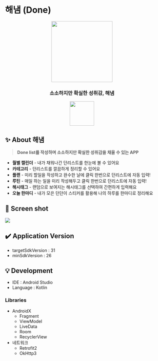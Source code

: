 # 해냄 (Done)

<p align="center">
  <img src="https://user-images.githubusercontent.com/55984242/167476251-71579fe6-d580-4b9e-b94b-411e8b70801a.jpg" height="200"/>
</p>
  <h3 align="center">소소하지만 확실한 성취감, 해냄</h3>
<p align = "center">
  <a href="https://play.google.com/store/apps/details?id=com.palette.done">
  <img src="https://user-images.githubusercontent.com/55984242/167477627-5d11075c-6b62-4f84-ad71-e58d3ee2cfe4.png" height="80"/>  
  </a>
</p>


## :sparkles: About 해냄
> <b> Done list를 작성하며 소소하지만 확실한 성취감을 채울 수 있는 APP </b>
+ <b>월별 캘린더</b> - 내가 채워나간 던리스트를 한눈에 볼 수 있어요
+ <b>카테고리</b> - 던리스트를 깔끔하게 정리할 수 있어요
+ <b>플랜</b> - 미리 할일을 작성하고 완수한 날에 클릭 한번으로 던리스트에 자동 입력!
+ <b>루틴</b> - 매일 하는 일을 미리 작성해두고 클릭 한번으로 던리스트에 자동 입력!
+ <b>해시태그</b> - 랜덤으로 보여지는 해시태그를 선택하여 간편하게 입력해요
+ <b>오늘 한마디</b> - 내가 모은 던던이 스티커를 활용해 나의 하루를 한마디로 정리해요


## :eyes: Screen shot
<img src="https://user-images.githubusercontent.com/55984242/167483907-06987a94-e8e5-4c2b-9fdd-5bc29b9739de.png" />

## :heavy_check_mark: Application Version
+ targetSdkVersion : 31 
+ minSdkVersion : 26

## :bulb: Development
+ IDE : Android Studio
+ Language : Kotlin
### Libraries
+ AndroidX
  - Fragment
  - ViewModel
  - LiveData
  - Room
  - RecyclerView
+ 네트워크
  - Retrofit2
  - OkHttp3

<br>
<p align="center">
</p>
                                                                                                                              

